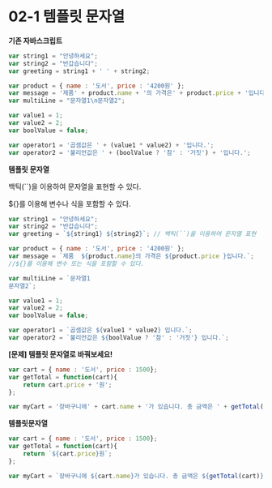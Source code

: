 # 02-1 템플릿 문자열

<strong>기존 자바스크립트</strong>

```javascript
var string1 = "안녕하세요";
var string2 = "반갑습니다";
var greeting = string1 + ' ' + string2;

var product = { name : '도서', price : '4200원' };
var message = '제품' + product.name + '의 가격은' + product.price + '입니다.';
var multiLine = "문자열1\n문자열2";

var value1 = 1;
var value2 = 2;
var boolValue = false;

var operator1 = '곱셈값은 ' + (value1 * value2) + '입니다.';
var operator2 = '불리언값은 ' + (boolValue ? '참' : '거짓') + '입니다.';

```



<strong>템플릿 문자열</strong>

백틱(``)을 이용하여 문자열을 표현할 수 있다.

${}를 이용해 변수나 식을 포함할 수 있다.

```javascript
var string1 = "안녕하세요";
var string2 = "반갑습니다";
var greeting = `${string1} ${string2}`; // 백틱(``)을 이용하여 문자열 표현

var product = { name : '도서', price : '4200원' };
var message = `제품  ${product.name}의 가격은 ${product.price }입니다.`; 
//${}를 이용해 변수 또는 식을 포함할 수 있다.

var multiLine = `문자열1
문자열2`;

var value1 = 1;
var value2 = 2;
var boolValue = false;

var operator1 = `곱셈값은 ${value1 * value2} 입니다.`;
var operator2 = `불리언값은 ${boolValue ? '참' : '거짓'} 입니다.`;

```



<strong>[문제] 템플릿 문자열로 바꿔보세요! </strong>

```javascript
var cart = { name : '도서', price : 1500};
var getTotal = function(cart){
    return cart.price + '원';
};

var myCart = '장바구니에' + cart.name + '가 있습니다. 총 금액은 ' + getTotal(cart) + '입니다.';
```



<strong>템플릿문자열</strong>

```javascript
var cart = { name : '도서', price : 1500};
var getTotal = function(cart){
    return `${cart.price}원`;
};

var myCart = `장바구니에 ${cart.name}가 있습니다. 총 금액은 ${getTotal(cart)} 입니다.`;
```









